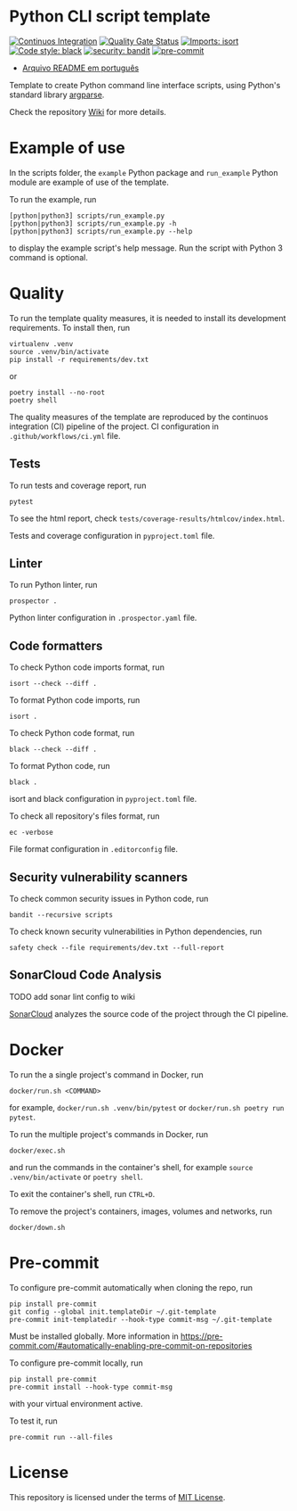 # Python CLI script template

[![Continuos Integration](https://github.com/mateusoliveira43/python-cli-script-template/actions/workflows/ci.yml/badge.svg)](https://github.com/mateusoliveira43/python-cli-script-template/actions)
[![Quality Gate Status](https://sonarcloud.io/api/project_badges/measure?project=mateusoliveira43_python-cli-script-template&metric=alert_status)](https://sonarcloud.io/summary/new_code?id=mateusoliveira43_python-cli-script-template)
[![Imports: isort](https://img.shields.io/badge/%20imports-isort-%231674b1?style=flat&labelColor=ef8336)](https://pycqa.github.io/isort/)
[![Code style: black](https://img.shields.io/badge/code%20style-black-000000.svg)](https://github.com/psf/black)
[![security: bandit](https://img.shields.io/badge/security-bandit-yellow.svg)](https://github.com/PyCQA/bandit)
[![pre-commit](https://img.shields.io/badge/pre--commit-enabled-brightgreen?logo=pre-commit&logoColor=white)](https://github.com/pre-commit/pre-commit)

- [Arquivo README em português](docs/README_PT.md)

Template to create Python command line interface scripts, using Python's standard library [argparse](https://docs.python.org/3/library/argparse.html).

Check the repository [Wiki](https://github.com/mateusoliveira43/python-cli-script-template/wiki) for more details.

# Example of use

In the scripts folder, the `example` Python package and `run_example` Python module are example of use of the template.

To run the example, run
```
[python|python3] scripts/run_example.py
[python|python3] scripts/run_example.py -h
[python|python3] scripts/run_example.py --help
```
to display the example script's help message. Run the script with Python 3 command is optional.

# Quality

To run the template quality measures, it is needed to install its development requirements. To install then, run
```
virtualenv .venv
source .venv/bin/activate
pip install -r requirements/dev.txt
```
or
```
poetry install --no-root
poetry shell
```

The quality measures of the template are reproduced by the continuos integration (CI) pipeline of the project. CI configuration in `.github/workflows/ci.yml` file.

## Tests

To run tests and coverage report, run
```
pytest
```

To see the html report, check `tests/coverage-results/htmlcov/index.html`.

Tests and coverage configuration in `pyproject.toml` file.

## Linter

To run Python linter, run
```
prospector .
```

Python linter configuration in `.prospector.yaml` file.

## Code formatters

To check Python code imports format, run
```
isort --check --diff .
```

To format Python code imports, run
```
isort .
```

To check Python code format, run
```
black --check --diff .
```

To format Python code, run
```
black .
```

isort and black configuration in `pyproject.toml` file.

To check all repository's files format, run
```
ec -verbose
```

File format configuration in `.editorconfig` file.

## Security vulnerability scanners

To check common security issues in Python code, run
```
bandit --recursive scripts
```

To check known security vulnerabilities in Python dependencies, run
```
safety check --file requirements/dev.txt --full-report
```

## SonarCloud Code Analysis

TODO add sonar lint config to wiki

[SonarCloud](https://sonarcloud.io/) analyzes the source code of the project through the CI pipeline.

# Docker

To run the a single project's command in Docker, run
```
docker/run.sh <COMMAND>
```
for example, `docker/run.sh .venv/bin/pytest` or `docker/run.sh poetry run pytest`.

To run the multiple project's commands in Docker, run
```
docker/exec.sh
```
and run the commands in the container's shell, for example `source .venv/bin/activate` or `poetry shell`.

To exit the container's shell, run `CTRL+D`.

To remove the project's containers, images, volumes and networks, run
```
docker/down.sh
```

# Pre-commit

To configure pre-commit automatically when cloning the repo, run
```
pip install pre-commit
git config --global init.templateDir ~/.git-template
pre-commit init-templatedir --hook-type commit-msg ~/.git-template
```
Must be installed globally. More information in https://pre-commit.com/#automatically-enabling-pre-commit-on-repositories

To configure pre-commit locally, run
```
pip install pre-commit
pre-commit install --hook-type commit-msg
```
with your virtual environment active.

To test it, run
```
pre-commit run --all-files
```

# License

This repository is licensed under the terms of [MIT License](LICENSE).
